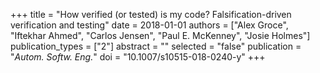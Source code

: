 +++
title = "How verified (or tested) is my code? Falsification-driven verification and testing"
date = 2018-01-01
authors = ["Alex Groce", "Iftekhar Ahmed", "Carlos Jensen", "Paul E. McKenney", "Josie Holmes"]
publication_types = ["2"]
abstract = ""
selected = "false"
publication = "*Autom. Softw. Eng.*"
doi = "10.1007/s10515-018-0240-y"
+++

